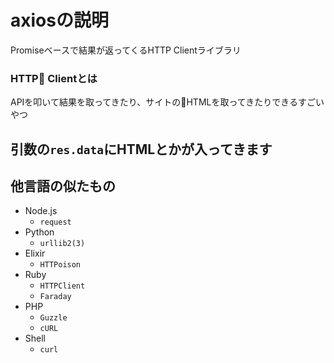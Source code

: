 # axiosの説明

Promiseベースで結果が返ってくるHTTP Clientライブラリ

### HTTP Clientとは

APIを叩いて結果を取ってきたり、サイトのHTMLを取ってきたりできるすごいやつ

## 引数の`res.data`にHTMLとかが入ってきます

## 他言語の似たもの

- Node.js
  - `request`
- Python
  - `urllib2(3)`
- Elixir
  - `HTTPoison`
- Ruby
  - `HTTPClient`
  - `Faraday`
- PHP
  - `Guzzle`
  - `cURL`
- Shell
  - `curl`